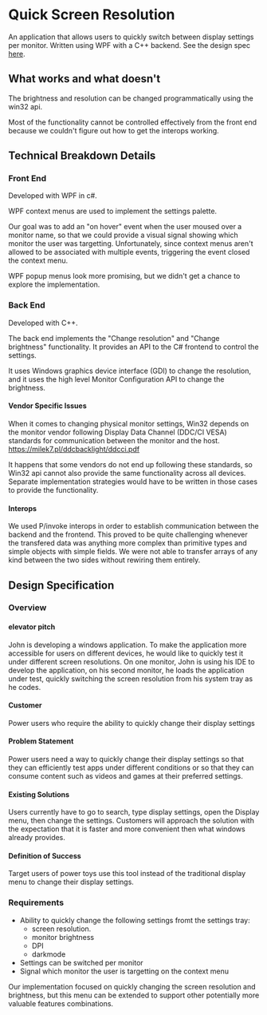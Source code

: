 # Quick Screen Resolution
An application that allows users to quickly switch between display settings per monitor. Written using WPF with a C++ backend. See the design spec [here](#design-specification). 

## What works and what doesn't
The brightness and resolution can be changed programmatically using the win32 api. 

Most of the functionality cannot be controlled effectively from the front end because we couldn't figure out how to get the interops working. 

## Technical Breakdown Details
### Front End
Developed with WPF in c#.

WPF context menus are used to implement the settings palette. 

Our goal was to add an "on hover" event when the user moused over a monitor name, so that we could provide a visual signal showing which monitor the user was targetting. Unfortunately, since context menus aren't allowed to be associated with multiple events, triggering the event closed the context menu.

WPF popup menus look more promising, but we didn't get a chance to explore the implementation.

### Back End 
Developed with C++.

The back end implements the "Change resolution" and "Change brightness" functionality. It provides an API to the C# frontend to control the settings. 

It uses Windows graphics device interface (GDI) to change the resolution, and it uses the high level Monitor Configuration API to change the brightness. 

#### Vendor Specific Issues
When it comes to changing physical monitor settings, Win32 depends on the monitor vendor following Display Data Channel (DDC/CI VESA) standards for communication between the monitor and the host. https://milek7.pl/ddcbacklight/ddcci.pdf 

It happens that some vendors do not end up following these standards, so Win32 api cannot also provide the same functionality across all devices. Separate implementation strategies would have to be written in those cases to provide the functionality.  

#### Interops
We used P/invoke interops in order to establish communication between the backend and the frontend. This proved to be quite challenging whenever the transfered data was anything more complex than primitive types and simple objects with simple fields. We were not able to transfer arrays of any kind between the two sides without rewiring them entirely. 

## Design Specification

### Overview
#### elevator pitch
John is developing a windows application. To make the application more accessible for users on different devices, he would like to quickly test it under different screen resolutions. On one monitor, John is using his IDE to develop the application, on his second monitor, he loads the application under test, quickly switching the screen resolution from his system tray as he codes.

#### Customer 
Power users who require the ability to quickly change their display settings

#### Problem Statement
Power users need a way to quickly change their display settings so that they can efficiently test apps under different conditions or so that they can consume content such as videos and games at their preferred settings. 

#### Existing Solutions
Users currently have to go to search, type display settings, open the Display menu, then change the settings. Customers will approach the solution with the expectation that it is faster and more convenient then what windows already provides.

#### Definition of Success
Target users of power toys use this tool instead of the traditional display menu to change their display settings.

### Requirements

* Ability to quickly change the following settings fromt the settings tray:
    * screen resolution. 
    * monitor brightness
    * DPI 
    * darkmode
* Settings can be switched per monitor
* Signal which monitor the user is targetting on the context menu

Our implementation focused on quickly changing the screen resolution and brightness, but this menu can be extended to support other potentially more valuable features combinations.



